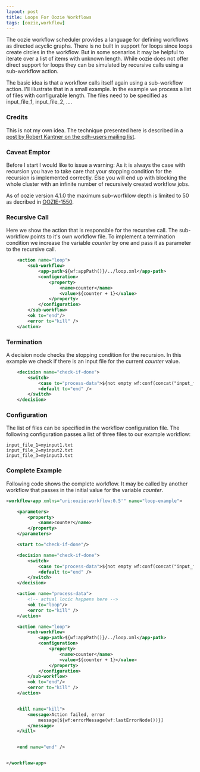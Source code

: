 ```yaml
---
layout: post
title: Loops For Oozie Workflows
tags: [oozie,workflow]
---
```


The oozie workflow scheduler provides a language for defining workflows as directed acyclic graphs. There is no built in support for loops since loops create circles in the workflow. But in some scenarios it may be helpful to iterate over a list of items with unknown length. While oozie does not offer direct support for loops they can be simulated by recursive calls using a sub-workflow action.

The basic idea is that a workflow calls itself again using a sub-workflow action. I'll illustrate that in a small example. In the example we process a list of files with configurable length. The files need to be specified as input_file_1, input_file_2, ....

### Credits

This is not my own idea. The technique presented here is described in a [post by Robert Kantner on the cdh-users mailing list](https://groups.google.com/a/cloudera.org/forum/#!searchin/cdh-user/oozie$20loop$20subworkflow/cdh-user/j1QQFsz9Z_w/dLXlL8EKnKIJ). 

### Caveat Emptor

Before I start I would like to issue a warning: As it is always the case with recursion you have to take care that your stopping condition for the recursion is implemented correctly. Else you will end up with blocking the whole cluster with an infinite number of recursively created workflow jobs.

As of oozie version 4.1.0 the maximum sub-worfklow depth is limited to 50 as decribed in [OOZIE-1550](https://issues.apache.org/jira/browse/OOZIE-1550).

### Recursive Call

Here we show the action that is responsible for the recursive call. The sub-workflow points to it's own workflow file. To implement a termination condition we increase the variable *counter* by one and pass it as parameter to the recursive call.

```xml
    <action name="loop">
        <sub-workflow>
            <app-path>${wf:appPath()}/../loop.xml</app-path>
            <configuration>
                <property>
                    <name>counter</name>
                    <value>${counter + 1}</value>
                </property>
            </configuration>
        </sub-workflow>
        <ok to="end"/>
        <error to="kill" />
    </action>

```

### Termination

A decision node checks the stopping condition for the recursion. In this example we check if there is an input file for the current *counter* value.

```xml 
    <decision name="check-if-done">
        <switch>
            <case to="process-data">${not empty wf:conf(concat("input_file_", counter))}</case>
            <default to="end" />
        </switch>
    </decision>
```

### Configuration

The list of files can be specified in the workflow configuration file. The following configuration passes a list of three files to our example workflow:


```
input_file_1=myinput1.txt
input_file_2=myinput2.txt
input_file_3=myinput3.txt
```

### Complete Example

Following code shows the complete workflow. It may be called by another workflow that passes in the initial value for the variable *counter*.

```xml 
<workflow-app xmlns="uri:oozie:workflow:0.5'" name="loop-example">

    <parameters>
        <property>
            <name>counter</name>
        </property>
    </parameters>

    <start to="check-if-done"/>

    <decision name="check-if-done">
        <switch>
            <case to="process-data">${not empty wf:conf(concat("input_file_", counter))}</case>
            <default to="end" />
        </switch>
    </decision>

    <action name="process-data">
        <!-- actual locic happens here -->
        <ok to="loop"/>
        <error to="kill" />
    </action>

    <action name="loop">
        <sub-workflow>
            <app-path>${wf:appPath()}/../loop.xml</app-path>
            <configuration>
                <property>
                    <name>counter</name>
                    <value>${counter + 1}</value>
                </property>
            </configuration>
        </sub-workflow>
        <ok to="end"/>
        <error to="kill" />
    </action>


    <kill name="kill">
        <message>Action failed, error
            message[${wf:errorMessage(wf:lastErrorNode())}]
        </message>
    </kill>


    <end name="end" />


</workflow-app>
```